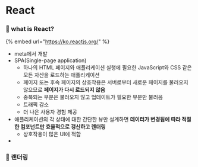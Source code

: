 # React

### 🔳 what is React?

{% embed url="https://ko.reactjs.org/" %}

* meta에서 개발
* SPA(Single-page application)
  * 하나의 HTML 페이지와 애플리케이션 실행에 필요한 JavaScript와 CSS 같은 모든 자산을 로드하는 애플리케이션
  * 페이지 또는 후속 페이지의 상호작용은 서버로부터 새로운 페이지를 불러오지 않으므로 **페이지가 다시 로드되지 않음**
  * 중복되는 부분은 불러오지 않고 업데이트가 필요한 부분만 불러옴
  * 트래픽 감소
  * 더 나은 사용자 경험 제공
* 애플리케이션의 각 상태에 대한 간단한 뷰만 설계하면 **데이터가 변경됨에 따라 적절한 컴포넌트만 효율적으로 갱신하고 렌더링**
  * 상호작용이 많은 UI에 적합
*





### 🔳 랜더링

